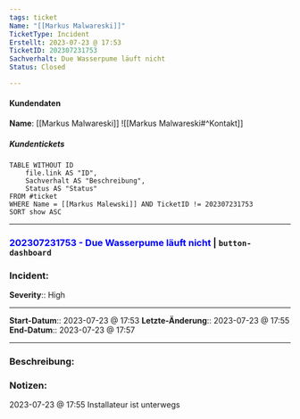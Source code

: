 ```yaml
---
tags: ticket
Name: "[[Markus Malwareski]]"
TicketType: Incident
Erstellt: 2023-07-23 @ 17:53  
TicketID: 202307231753
Sachverhalt: Due Wasserpume läuft nicht
Status: Closed

---
```


#### Kundendaten


**Name**: [[Markus Malwareski]]
![[Markus Malwareski#^Kontakt]]

##### Kundentickets
```dataview
TABLE WITHOUT ID
	file.link AS "ID",
	Sachverhalt AS "Beschreibung",
	Status AS "Status"
FROM #ticket 
WHERE Name = [[Markus Malewski]] AND TicketID != 202307231753
SORT show ASC
```

---

### <font color="blue">202307231753 - Due Wasserpume läuft nicht</font>  |  `button-dashboard`

### Incident:

**Severity**:: High

---

**Start-Datum**:: 2023-07-23 @ 17:53 
**Letzte-Änderung**:: 2023-07-23 @ 17:55
**End-Datum**:: 2023-07-23 @ 17:57

---

### Beschreibung:



### Notizen:

2023-07-23 @ 17:55 Installateur ist unterwegs
